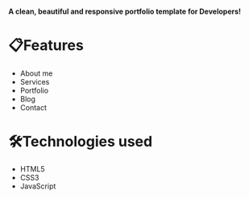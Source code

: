 
#### A clean, beautiful and responsive portfolio template for Developers!

# 📋Features

- About me
- Services
- Portfolio
- Blog
- Contact

# 🛠️Technologies used

- HTML5
- CSS3
- JavaScript

